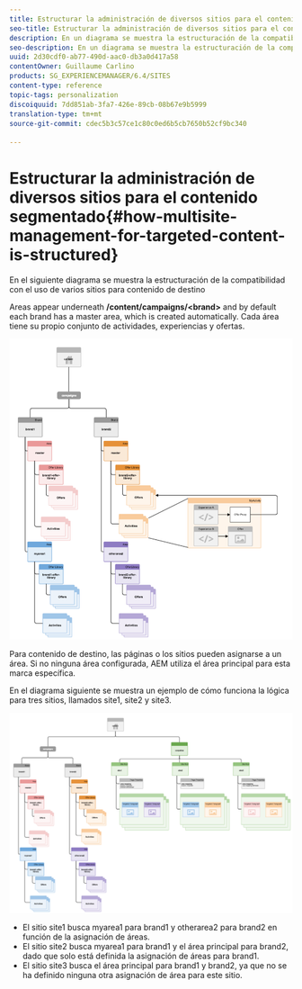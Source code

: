 ```yaml
---
title: Estructurar la administración de diversos sitios para el contenido segmentado
seo-title: Estructurar la administración de diversos sitios para el contenido segmentado
description: En un diagrama se muestra la estructuración de la compatibilidad con el uso de varios sitios para contenido de destino
seo-description: En un diagrama se muestra la estructuración de la compatibilidad con el uso de varios sitios para contenido de destino
uuid: 2d30cdf0-ab77-490d-aac0-db3a0d417a58
contentOwner: Guillaume Carlino
products: SG_EXPERIENCEMANAGER/6.4/SITES
content-type: reference
topic-tags: personalization
discoiquuid: 7dd851ab-3fa7-426e-89cb-08b67e9b5999
translation-type: tm+mt
source-git-commit: cdec5b3c57ce1c80c0ed6b5cb7650b52cf9bc340

---
```



# Estructurar la administración de diversos sitios para el contenido segmentado{#how-multisite-management-for-targeted-content-is-structured}

En el siguiente diagrama se muestra la estructuración de la compatibilidad con el uso de varios sitios para contenido de destino

Areas appear underneath **/content/campaigns/&lt;brand>** and by default each brand has a master area, which is created automatically. Cada área tiene su propio conjunto de actividades, experiencias y ofertas.

![chlimage_1-268](assets/chlimage_1-268.png)

Para contenido de destino, las páginas o los sitios pueden asignarse a un área. Si no ninguna área configurada, AEM utiliza el área principal para esta marca específica.

En el diagrama siguiente se muestra un ejemplo de cómo funciona la lógica para tres sitios, llamados site1, site2 y site3.

![chlimage_1-269](assets/chlimage_1-269.png)

* El sitio site1 busca myarea1 para brand1 y otherarea2 para brand2 en función de la asignación de áreas.
* El sitio site2 busca myarea1 para brand1 y el área principal para brand2, dado que solo está definida la asignación de áreas para brand1.
* El sitio site3 busca el área principal para brand1 y brand2, ya que no se ha definido ninguna otra asignación de área para este sitio.

